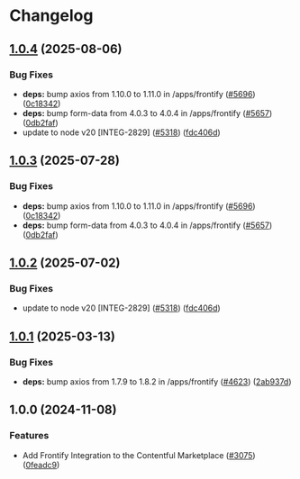 # Changelog

## [1.0.4](https://github.com/vwointegration/marketplace-partner-apps/compare/frontify-assets-v1.0.3...frontify-assets-v1.0.4) (2025-08-06)


### Bug Fixes

* **deps:** bump axios from 1.10.0 to 1.11.0 in /apps/frontify ([#5696](https://github.com/vwointegration/marketplace-partner-apps/issues/5696)) ([0c18342](https://github.com/vwointegration/marketplace-partner-apps/commit/0c18342096f60bf2ad884ddbe19a3da837672a6f))
* **deps:** bump form-data from 4.0.3 to 4.0.4 in /apps/frontify ([#5657](https://github.com/vwointegration/marketplace-partner-apps/issues/5657)) ([0db2faf](https://github.com/vwointegration/marketplace-partner-apps/commit/0db2faff628a0d8349f06030c24e62c3b815dbcf))
* update to node v20 [INTEG-2829] ([#5318](https://github.com/vwointegration/marketplace-partner-apps/issues/5318)) ([fdc406d](https://github.com/vwointegration/marketplace-partner-apps/commit/fdc406d9328bc6279abb658dcf5a1bf28795a449))

## [1.0.3](https://github.com/contentful/marketplace-partner-apps/compare/frontify-assets-v1.0.2...frontify-assets-v1.0.3) (2025-07-28)


### Bug Fixes

* **deps:** bump axios from 1.10.0 to 1.11.0 in /apps/frontify ([#5696](https://github.com/contentful/marketplace-partner-apps/issues/5696)) ([0c18342](https://github.com/contentful/marketplace-partner-apps/commit/0c18342096f60bf2ad884ddbe19a3da837672a6f))
* **deps:** bump form-data from 4.0.3 to 4.0.4 in /apps/frontify ([#5657](https://github.com/contentful/marketplace-partner-apps/issues/5657)) ([0db2faf](https://github.com/contentful/marketplace-partner-apps/commit/0db2faff628a0d8349f06030c24e62c3b815dbcf))

## [1.0.2](https://github.com/contentful/marketplace-partner-apps/compare/frontify-assets-v1.0.1...frontify-assets-v1.0.2) (2025-07-02)


### Bug Fixes

* update to node v20 [INTEG-2829] ([#5318](https://github.com/contentful/marketplace-partner-apps/issues/5318)) ([fdc406d](https://github.com/contentful/marketplace-partner-apps/commit/fdc406d9328bc6279abb658dcf5a1bf28795a449))

## [1.0.1](https://github.com/contentful/marketplace-partner-apps/compare/frontify-assets-v1.0.0...frontify-assets-v1.0.1) (2025-03-13)


### Bug Fixes

* **deps:** bump axios from 1.7.9 to 1.8.2 in /apps/frontify ([#4623](https://github.com/contentful/marketplace-partner-apps/issues/4623)) ([2ab937d](https://github.com/contentful/marketplace-partner-apps/commit/2ab937d052d280a51f77ebfa2226adb25f2be82f))

## 1.0.0 (2024-11-08)


### Features

* Add Frontify Integration to the Contentful Marketplace ([#3075](https://github.com/contentful/marketplace-partner-apps/issues/3075)) ([0feadc9](https://github.com/contentful/marketplace-partner-apps/commit/0feadc92ad49e56ff370a748274755c052115b96))
